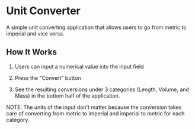 # Unit Converter

A simple unit converting application that allows users to go from metric to imperial and vice versa.

## How It Works

1. Users can input a numerical value into the input field

2. Press the "Convert" button

3. See the resulting conversions under 3 categories (Length, Volume, and Mass) in the bottom half of the application.

NOTE: The units of the input don't matter because the conversion takes care of converting from metric to imperial and imperial to metric for each category.
